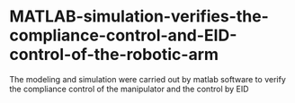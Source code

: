 # MATLAB-simulation-verifies-the-compliance-control-and-EID-control-of-the-robotic-arm
The modeling and simulation were carried out by matlab software to verify the compliance control of the manipulator and the control by EID
